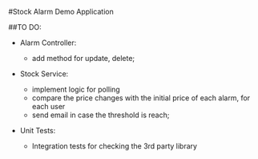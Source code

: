 #Stock Alarm Demo Application

##TO DO:
- Alarm Controller: 
    - add method for update, delete;

- Stock Service:
    - implement logic for polling
    - compare the price changes with the initial price of each alarm, for each user
    - send email in case the threshold  is reach;
    
- Unit Tests:
    - Integration tests for checking the 3rd party library  

